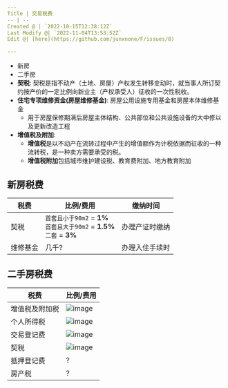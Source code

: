 ```yaml
---
Title | 交易税费
-- | --
Created @ | `2022-10-15T12:38:12Z`
Last Modify @| `2022-11-04T13:53:52Z`
Edit @| [here](https://github.com/junxnone/F/issues/8)

---
```

- 新房
- 二手房
- **契税**: 契税是指不动产（土地、房屋）产权发生转移变动时，就当事人所订契约按产价的一定比例向新业主（产权承受人）征收的一次性税收。
- **住宅专项维修资金(房屋维修基金)**: 房屋公用设施专用基金和房屋本体维修基金
  - 用于房屋保修期满后房屋主体结构、公共部位和公共设施设备的大中修以及更新改造工程
- **增值税及附加**: 
  - **增值税**是以不动产在流转过程中产生的增值额作为计税依据而征收的一种流转税，是一种卖方需要承受的税。
  - **增值税附加**包括城市维护建设税、教育费附加、地方教育附加

## 新房税费

税费 | 比例/费用 | 缴纳时间
-- | -- | --
契税 | `首套且小于90m2` = **1%** <br> `首套且大于90m2` = **1.5%**<br> `二套` = **3%**| 办理产证时缴纳
维修基金 | 几千? | 办理入住手续时


## 二手房税费

税费 | 比例/费用
-- | --
增值税及附加税 | ![image](https://user-images.githubusercontent.com/2216970/199988908-4d2be6ae-017c-4d25-acf3-2e19897a6281.png)
个人所得税 | ![image](https://user-images.githubusercontent.com/2216970/199989038-e325ee0f-2e17-465e-881a-faee785d846f.png)
交易登记费 | ![image](https://user-images.githubusercontent.com/2216970/199989085-6fedcbd5-7881-4706-9aea-20917b46afb6.png)
契税 | ![image](https://user-images.githubusercontent.com/2216970/199989210-8784f083-a71c-493c-86fa-b683fcdfdb48.png)
抵押登记费 | ?
房产税 | ?
